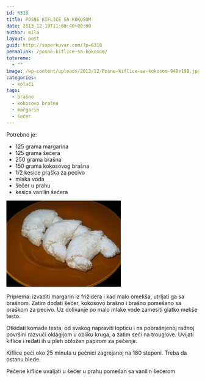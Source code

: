 ```yaml
---
id: 6318
title: POSNE KIFLICE SA KOKOSOM
date: 2013-12-10T11:08:40+00:00
author: mila
layout: post
guid: http://superkuvar.com/?p=6318
permalink: /posne-kiflice-sa-kokosom/
totvreme:
  - ""
image: /wp-content/uploads/2013/12/Posne-kiflice-sa-kokosom-940x198.jpg
categories:
  - kolači
tags:
  - brašno
  - kokosovo brašno
  - margarin
  - šećer
---
```

Potrebno je:

  * 125 grama margarina
  * 125 grama šećera
  * 250 grama brašna
  * 150 grama kokosovog brašna
  * 1/2 kesice praška za pecivo
  * mlaka voda
  * šećer u prahu
  * kesica vanilin šećera

[<img class="alignnone size-medium wp-image-6320" src="/wp-content/uploads/2013/12/Posne-kiflice-sa-kokosom-300x225.jpg" alt="Posne kiflice sa kokosom" width="300" height="225" />](/wp-content/uploads/2013/12/Posne-kiflice-sa-kokosom.jpg)

Priprema: izvaditi margarin iz frižidera i kad malo omekša, utrljati ga sa brašnom. Zatim dodati šećer, kokosovo brašno i brašno pomešano sa praškom za pecivo. Uz dolivanje po malo mlake vode zamesiti glatko mekše testo.

Otkidati komade testa, od svakog napraviti lopticu i na pobrašnjenoj radnoj površini razvući oklagijom u obliku kruga, a zatim seći na trouglove. Uvijati kiflice i ređati ih u pleh obložen papirom za pečenje.

Kiflice peći oko 25 minuta u pećnici zagrejanoj na 180 stepeni. Treba da ostanu blede.

Pečene kiflice uvaljati u šećer u prahu pomešan sa vanilin šećerom